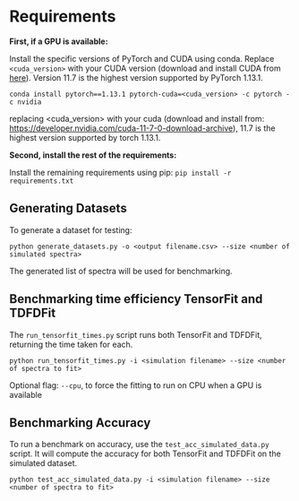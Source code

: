 # Requirements

**First, if a GPU is available:**

Install the specific versions of PyTorch and CUDA using conda. Replace `<cuda_version>` with your CUDA version (download and install CUDA from [here](https://developer.nvidia.com/cuda-11-7-0-download-archive)). Version 11.7 is the highest version supported by PyTorch 1.13.1.

`conda install pytorch==1.13.1 pytorch-cuda=<cuda_version> -c pytorch -c nvidia`

replacing <cuda_version> with your cuda (download and install from: https://developer.nvidia.com/cuda-11-7-0-download-archive), 11.7 is the highest version supported by torch 1.13.1.

**Second, install the rest of the requirements:**

Install the remaining requirements using pip: `pip install -r requirements.txt`

## Generating Datasets

To generate a dataset for testing:

`python generate_datasets.py -o <output filename.csv> --size <number of simulated spectra>`

The generated list of spectra will be used for benchmarking.

## Benchmarking time efficiency TensorFit and TDFDFit

The `run_tensorfit_times.py` script runs both TensorFit and TDFDFit, returning the time taken for each.

`python run_tensorfit_times.py -i <simulation filename> --size <number of spectra to fit>`

Optional flag: `--cpu`, to force the fitting to run on CPU when a GPU is available

## Benchmarking Accuracy

To run a benchmark on accuracy, use the `test_acc_simulated_data.py` script. It will compute the accuracy for both TensorFit and TDFDFit on the simulated dataset.

`python test_acc_simulated_data.py -i <simulation filename> --size <number of spectra to fit>`
